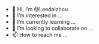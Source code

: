 - 👋 Hi, I’m @Leedaizhou
- 👀 I’m interested in ...
- 🌱 I’m currently learning ...
- 💞️ I’m looking to collaborate on ...
- 📫 How to reach me ...

<!---
Leedaizhou/Leedaizhou is a ✨ special ✨ repository because its `README.md` (this file) appears on your GitHub profile.
You can click the Preview link to take a look at your changes.
--->
